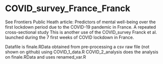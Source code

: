 # COVID_survey_France_Franck

See Frontiers Public Heath article: 
Predictors of mental well-being over the first lockdown period due to the COVID-19 pandemic in France. A repeated cross-sectional study
This is another use of the COVID_survey Franck et al. launched during the 7 first weeks of COVID lockdown in France.

Datafile is finale.RData obtained from pre-processing a csv raw file (not shown on github) using COVID_1_data.R
COVID_2_analysis does the analysis on finale.RData and uses renamed_var.R
